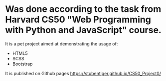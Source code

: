 
# Was done according to the task from Harvard CS50 "Web Programming with Python and JavaScript" course.

It is a pet project aimed at demonstrating the usage of:
- HTML5 
- SCSS
- Bootstrap

It is published on Github pages https://stubentiger.github.io/CS50_Project0/
